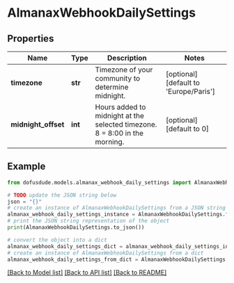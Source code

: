 # AlmanaxWebhookDailySettings


## Properties

Name | Type | Description | Notes
------------ | ------------- | ------------- | -------------
**timezone** | **str** | Timezone of your community to determine midnight. | [optional] [default to 'Europe/Paris']
**midnight_offset** | **int** | Hours added to midnight at the selected timezone. 8 &#x3D; 8:00 in the morning. | [optional] [default to 0]

## Example

```python
from dofusdude.models.almanax_webhook_daily_settings import AlmanaxWebhookDailySettings

# TODO update the JSON string below
json = "{}"
# create an instance of AlmanaxWebhookDailySettings from a JSON string
almanax_webhook_daily_settings_instance = AlmanaxWebhookDailySettings.from_json(json)
# print the JSON string representation of the object
print(AlmanaxWebhookDailySettings.to_json())

# convert the object into a dict
almanax_webhook_daily_settings_dict = almanax_webhook_daily_settings_instance.to_dict()
# create an instance of AlmanaxWebhookDailySettings from a dict
almanax_webhook_daily_settings_from_dict = AlmanaxWebhookDailySettings.from_dict(almanax_webhook_daily_settings_dict)
```
[[Back to Model list]](../README.md#documentation-for-models) [[Back to API list]](../README.md#documentation-for-api-endpoints) [[Back to README]](../README.md)


